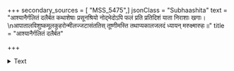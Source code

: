 +++
secondary_sources = [ "MSS_5475",]
jsonClass = "Subhaashita"
text = "आश्यानैर्गलितं दलैर्बत कथाशेषाः प्रसूनश्रियो नोद्भेदोऽपि फलं प्रति प्रतिदिशं याता निराशाः खगाः।  \nआपातालविशुष्कमूलकुहरोन्मीलज्जटासंततिस् तूष्णीमस्ति तथाप्यकालजलदं ध्यायन् मरुक्ष्मारुहः॥"
title = "आश्यानैर्गलितं दलैर्बत"

+++

<details><summary>Text</summary>

आश्यानैर्गलितं दलैर्बत कथाशेषाः प्रसूनश्रियो नोद्भेदोऽपि फलं प्रति प्रतिदिशं याता निराशाः खगाः।  
आपातालविशुष्कमूलकुहरोन्मीलज्जटासंततिस् तूष्णीमस्ति तथाप्यकालजलदं ध्यायन् मरुक्ष्मारुहः॥
</details>

